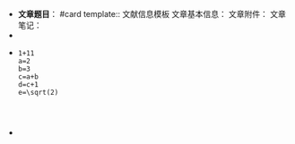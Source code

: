 - **文章题目**： #card
  template:: 文献信息模板
  文章基本信息：
  文章附件：
  文章笔记：
-
- ```calc
  1+11
  a=2
  b=3
  c=a+b
  d=c+1
  e=\sqrt(2)
  
  
  
  
  ```
-